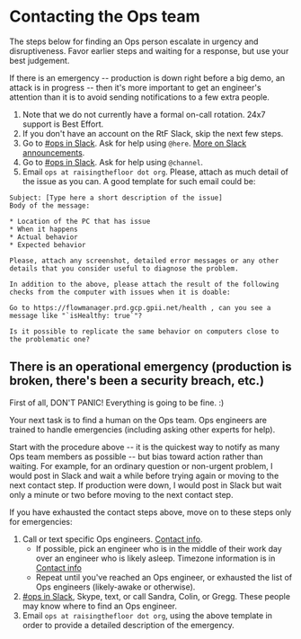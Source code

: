 # Contacting the Ops team

The steps below for finding an Ops person escalate in urgency and disruptiveness. Favor earlier steps and waiting for a response, but use your best judgement.

If there is an emergency -- production is down right before a big demo, an attack is in progress -- then it's more important to get an engineer's attention than it is to avoid sending notifications to a few extra people.

1. Note that we do not currently have a formal on-call rotation. 24x7 support is Best Effort.
1. If you don't have an account on the RtF Slack, skip the next few steps.
1. Go to [#ops in Slack](https://raisingthefloor.slack.com/messages/ops/). Ask for help using `@here`. [More on Slack announcements](https://get.slack.help/hc/en-us/articles/202009646-Make-an-announcement).
1. Go to [#ops in Slack](https://raisingthefloor.slack.com/messages/ops/). Ask for help using `@channel`.
1. Email `ops at raisingthefloor dot org`. Please, attach as much detail of the issue as you can. A good template for such email could be:

```
Subject: [Type here a short description of the issue]
Body of the message:

* Location of the PC that has issue
* When it happens
* Actual behavior
* Expected behavior

Please, attach any screenshot, detailed error messages or any other details that you consider useful to diagnose the problem.

In addition to the above, please attach the result of the following checks from the computer with issues when it is doable:

Go to https://flowmanager.prd.gcp.gpii.net/health , can you see a message like "`isHealthy: true`"?

Is it possible to replicate the same behavior on computers close to the problematic one?
```

## There is an operational emergency (production is broken, there's been a security breach, etc.)

First of all, DON'T PANIC! Everything is going to be fine. :)

Your next task is to find a human on the Ops team. Ops engineers are trained to handle emergencies (including asking other experts for help).

Start with the procedure above -- it is the quickest way to notify as many Ops team members as possible -- but bias toward action rather than waiting. For example, for an ordinary question or non-urgent problem, I would post in Slack and wait a while before trying again or moving to the next contact step. If production were down, I would post in Slack but wait only a minute or two before moving to the next contact step.

If you have exhausted the contact steps above, move on to these steps only for emergencies:

1. Call or text specific Ops engineers. [Contact info](https://docs.google.com/document/d/1EDYhWYipUluzG6K8S-W4clsAGInm2RdjkpKq9Lw_dhE/edit).
   * If possible, pick an engineer who is in the middle of their work day over an engineer who is likely asleep. Timezone information is in [Contact info](https://docs.google.com/document/d/1EDYhWYipUluzG6K8S-W4clsAGInm2RdjkpKq9Lw_dhE/edit)
   * Repeat until you've reached an Ops engineer, or exhausted the list of Ops engineers (likely-awake or otherwise).
1. [#ops in Slack](https://raisingthefloor.slack.com/messages/ops/), Skype, text, or call Sandra, Colin, or Gregg. These people may know where to find an Ops engineer.
1. Email `ops at raisingthefloor dot org`, using the above template in order to provide a detailed description of the emergency.
